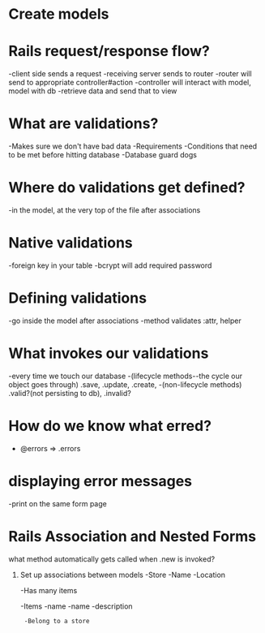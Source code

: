 # Create models


# Rails request/response flow?

-client side sends a request
-receiving server sends to router
-router will send to appropriate controller#action
-controller will interact with model, model with db
-retrieve data and send that to view

# What are validations?
-Makes sure we don't have bad data
-Requirements
-Conditions that need to be met before hitting database
-Database guard dogs


# Where do validations get defined?
-in the model, at the very top of the file after associations

# Native validations
-foreign key in your table
-bcrypt will add required password

# Defining validations
-go inside the model after associations
-method validates :attr, helper

# What invokes our validations
-every time we touch our database
-(lifecycle methods--the cycle our object goes through)
  .save, .update, .create, 
-(non-lifecycle methods)
  .valid?(not persisting to db), .invalid?

# How do we know what erred?
- @errors => .errors

# displaying error messages
-print on the same form page

# Rails Association and Nested Forms

what method automatically gets called when .new is invoked?
1. Set up associations between models
    -Store
        -Name
        -Location

    -Has many items

    -Items
        -name
        -name
        -description

        -Belong to a store

